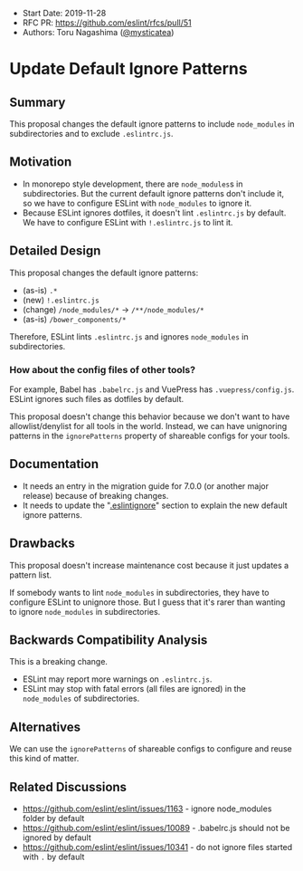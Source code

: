 - Start Date: 2019-11-28
- RFC PR: https://github.com/eslint/rfcs/pull/51
- Authors: Toru Nagashima ([@mysticatea](https://github.com/mysticatea))

# Update Default Ignore Patterns

## Summary

This proposal changes the default ignore patterns to include `node_modules` in subdirectories and to exclude `.eslintrc.js`.

## Motivation

- In monorepo style development, there are `node_modules`s in subdirectories. But the current default ignore patterns don't include it, so we have to configure ESLint with `node_modules` to ignore it.
- Because ESLint ignores dotfiles, it doesn't lint `.eslintrc.js` by default. We have to configure ESLint with `!.eslintrc.js` to lint it.

## Detailed Design

This proposal changes the default ignore patterns:

- (as-is) `.*`
- (new) `!.eslintrc.js`
- (change) `/node_modules/*` → `/**/node_modules/*`
- (as-is) `/bower_components/*`

Therefore, ESLint lints `.eslintrc.js` and ignores `node_modules` in subdirectories.

### How about the config files of other tools?

For example, Babel has `.babelrc.js` and VuePress has `.vuepress/config.js`. ESLint ignores such files as dotfiles by default.

This proposal doesn't change this behavior because we don't want to have allowlist/denylist for all tools in the world. Instead, we can have unignoring patterns in the `ignorePatterns` property of shareable configs for your tools.

## Documentation

- It needs an entry in the migration guide for 7.0.0 (or another major release) because of breaking changes.
- It needs to update the "[.eslintignore](https://eslint.org/docs/user-guide/configuring#eslintignore)" section to explain the new default ignore patterns.

## Drawbacks

This proposal doesn't increase maintenance cost because it just updates a pattern list.

If somebody wants to lint `node_modules` in subdirectories, they have to configure ESLint to unignore those. But I guess that it's rarer than wanting to ignore `node_modules` in subdirectories.

## Backwards Compatibility Analysis

This is a breaking change.

- ESLint may report more warnings on `.eslintrc.js`.
- ESLint may stop with fatal errors (all files are ignored) in the `node_modules` of subdirectories.

## Alternatives

We can use the `ignorePatterns` of shareable configs to configure and reuse this kind of matter.

## Related Discussions

- https://github.com/eslint/eslint/issues/1163 - ignore node_modules folder by default
- https://github.com/eslint/eslint/issues/10089 - .babelrc.js should not be ignored by default
- https://github.com/eslint/eslint/issues/10341 - do not ignore files started with `.` by default
